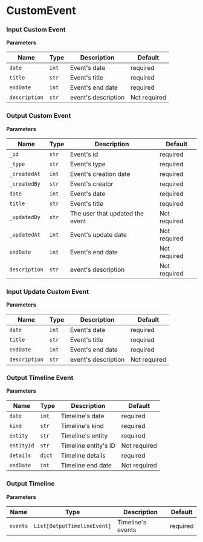 # CustomEvent


### Input Custom Event

**Parameters**


| Name                 | Type                             | Description                                    | Default             |
|----------------------|-----------------------           |------------------------------------------------|---------------------|
| ```date```           | ```int```                        | Event's date                                   | required            |
| ```title```          | ```str```                        | Event's title                                  | required            |
| ```endDate```        | ```int```                        | Event's end date                               | required            |
| ```description```    | ```str```                        | event's description                            | Not required        |             


### Output Custom Event

**Parameters**

| Name                    | Type                             | Description                                    | Default             |
|----------------------   |-----------------------           |------------------------------------------------|---------------------|
| ```_id```      | ```str```                        | Event's id                    | required            |
| ```_type```    | ```str```                        | Event's type                       |  required        |             
| ```_createdAt```         | ```int```                        | Event's creation date                             | required            |
| ```_createdBy```      | ```str```                        | Event's creator                            | required            |
| ```date```      | ```int```                        | Event's date                            | required            |
| ```title```      | ```str```                        | Event's title                            | required            |
| ```_updatedBy```           | ```str```                        | The user that updated the event             | Not required            |
| ```_updatedAt```         | ```int```                        | Event's update date                               |  Not required        |
| ```endDate```        | ```int```                        | Event's end date                               | Not required            |
| ```description```    | ```str```                        | event's description                            | Not required        |     


### Input Update Custom Event

**Parameters**


| Name                 | Type                             | Description                                    | Default             |
|----------------------|-----------------------           |------------------------------------------------|---------------------|
| ```date```           | ```int```                        | Event's date                                   | required            |
| ```title```          | ```str```                        | Event's title                                  | required            |
| ```endDate```        | ```int```                        | Event's end date                               | required            |
| ```description```    | ```str```                        | event's description                            | Not required        |  


### Output Timeline Event

**Parameters**

| Name                 | Type                             | Description                                    | Default             |
|----------------------|-----------------------           |------------------------------------------------|---------------------|
| ```date```           | ```int```                        | Timeline's date                                   | required            |
| ```kind```          | ```str```                        | Timeline's kind                                  | required            |
| ```entity```        | ```str```                        | Timeline's entity                                | required            |
| ```entityId```    | ```str```                        | Timeline entity's ID                            | Not required        |  
| ```details```        | ```dict```                        | Timeline details                               | required            |
| ```endDate```    | ```int```                        | Timeline end date                            | Not required        |  


### Output Timeline 

**Parameters**

| Name                 | Type                             | Description                                    | Default             |
|----------------------|-----------------------           |------------------------------------------------|---------------------|
| ```events```           | ```List[OutputTimelineEvent]```                        | Timeline's events                                 | required            |